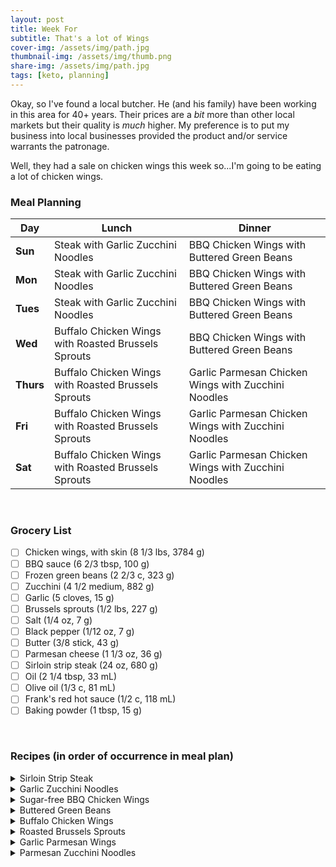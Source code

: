 ```yaml
---
layout: post
title: Week For
subtitle: That's a lot of Wings
cover-img: /assets/img/path.jpg
thumbnail-img: /assets/img/thumb.png
share-img: /assets/img/path.jpg
tags: [keto, planning]
---
```


Okay, so I've found a local butcher. He (and his family) have been working in this area for 40+ years. Their prices are a *bit* more than other local markets but their quality is *much* higher. My preference is to put my business into local businesses provided the product and/or service warrants the patronage.

Well, they had a sale on chicken wings this week so...I'm going to be eating a lot of chicken wings.

### Meal Planning

Day | Lunch | Dinner
--- | --- | ---
**Sun** | Steak with Garlic Zucchini Noodles | BBQ Chicken Wings with Buttered Green Beans
**Mon** | Steak with Garlic Zucchini Noodles | BBQ Chicken Wings with Buttered Green Beans
**Tues** | Steak with Garlic Zucchini Noodles | BBQ Chicken Wings with Buttered Green Beans
**Wed** | Buffalo Chicken Wings with Roasted Brussels Sprouts | BBQ Chicken Wings with Buttered Green Beans
**Thurs** | Buffalo Chicken Wings with Roasted Brussels Sprouts | Garlic Parmesan Chicken Wings with Zucchini Noodles
**Fri** | Buffalo Chicken Wings with Roasted Brussels Sprouts | Garlic Parmesan Chicken Wings with Zucchini Noodles
**Sat** | Buffalo Chicken Wings with Roasted Brussels Sprouts | Garlic Parmesan Chicken Wings with Zucchini Noodles

<br>

### Grocery List

- [ ] Chicken wings, with skin (8 1/3 lbs, 3784 g)
- [ ] BBQ sauce (6 2/3 tbsp, 100 g)
- [ ] Frozen green beans (2 2/3 c, 323 g)
- [ ] Zucchini (4 1/2 medium, 882 g)
- [ ] Garlic (5 cloves, 15 g)
- [ ] Brussels sprouts (1/2 lbs, 227 g)
- [ ] Salt (1/4 oz, 7 g)
- [ ] Black pepper (1/12 oz, 7 g)
- [ ] Butter (3/8 stick, 43 g)
- [ ] Parmesan cheese (1 1/3 oz, 36 g)
- [ ] Sirloin strip steak (24 oz, 680 g)
- [ ] Oil (2 1/4 tbsp, 33 mL)
- [ ] Olive oil (1/3 c, 81 mL)
- [ ] Frank's red hot sauce (1/2 c, 118 mL)
- [ ] Baking powder (1 tbsp, 15 g)

<br>

### Recipes (in order of occurrence in meal plan)

<details><summary>Sirloin Strip Steak</summary>
<p>

<p><strong>Ingredients</strong></p>
<ul>
<li>Sirloin strip steak (8 oz, 227 g)</li>
<li>Oil (1/4 tbsp, 4 mL)</li>
</ul>
<p><strong>Directions</strong></p>
<ol>
<li>Sprinkle some salt and pepper (to taste) on steak.</li>
<li>Heat a cast iron skillet to scalding hot. Add in the oil (preferably one with a high smoke point) and coat the pan.</li>
<li>Add in the steak (be careful to not get get splattered) and let it sit for 2 minutes.</li>
<li>Use tongs to flip the steak, and let cook 2 more minutes.</li>
<li>At this point, you can flip the steak every 30-60 seconds, until the total cook time has reached 5-6 minutes (longer for thicker or more-well done steaks).</li>
<li>When internal temperature reaches desired level (medium rare: 140F/60C), remove pan from the heat, loosely cover, and let rest for 10 minutes. Serve.</li>
</ol>

</p>
</details>

<details><summary>Garlic Zucchini Noodles</summary>
<p>

<p><strong>Ingredients</strong></p>
<ul>
<li>Olive oil (3/4 tbsp, 11 mL)</li>
<li>Zucchini (3/4 medium, 147 g)</li>
<li>Garlic, minced (3/8 clove, 1g)</li>
</ul>
<p><strong>Directions</strong></p>
<ol>
<li>Use a zoodler or a vegetable peeler with teeth to spiralize the zucchini.</li>
<li>Heat the oil in a pan on medium high. Add the garlic and cook for a minute or two.</li>
<li>	Add the zucchini noodles and saute them, turning them continuously, until they are soft but not soggy, about 5 minutes.</li>
<li>Remove from heat and serve.</li>
</ol>

</p>
</details>

<details><summary>Sugar-free BBQ Chicken Wings</summary>
<p>

<p><strong>Ingredients</strong></p>
<ul>
<li>Chicken wings, with skin (1 lbs, 454g)</li>
<li>Sugar-free barbecue sauce (2 tbsp, 30g)</li>
</ul>
<p><strong>Directions</strong></p>
<ol>
<li>Preheat oven to 400 F (200 C).</li>
<li>Place wings on large baking sheet, and season with salt and pepper to taste.</li>
<li>Cook in oven for about 45 minutes, or until the internal temperature reaches 165 F (75 C). Drain the pan of its juices a couple times while it cooks in order to get crispier wings.</li>
<li>Optional: When the chicken is getting close to being done, add the barbecue sauce to a saucepan and heat until warmed through.</li>
<li>Take wings out of the oven when done and toss with the barbecue sauce to coat.</li>
<li>Bake wings (with sauce on) for about 5 more minutes to set.</li>
</ol>

</p>
</details>

<details><summary>Buttered Green Beans</summary>
<p>

<p><strong>Ingredients</strong></p>
<ul>
<li>Frozen green beans (2/3 c, 81 g)</li>
<li>Salt (1/2 dash)</li>
<li>Black pepper (1/2 dash)</li>
<li>Butter (2 tsp, 9 g)</li>
</ul>
<p><strong>Directions</strong></p>
<ol>
<li>Prepare green beans according to instructions on package</li>
<li>Top with butter and season with salt and pepper</li>
</ol>

</p>
</details>

<details><summary>Buffalo Chicken Wings</summary>
<p>

<p><strong>Ingredients</strong></p>
<ul>
<li>Chicken wings, with skin (3/4 lbs, 341 g)</li>
<li>Frank's red hot sauce (2 tbsp, 30 mL)</li>
<li>Black pepper (1 1/2 dash)</li>
<li>Oil (1 tsp, 30 mL)</li>
</ul>
<p><strong>Directions</strong></p>
<ol>
<li>Preheat oven to 400 F (200 C).</li>
<li>Place wings on large baking sheet, and season with salt and pepper to taste.</li>
<li>Cook in oven for about 45 minutes, or until the internal temperature reaches 165 F (75 C). Drain the pan of its juices a couple times while it cooks in order to get crispier wings.</li>
<li>Optional: When the chicken is getting close to being done, add the hot sauce to a saucepan and heat until warmed through.</li>
<li>Take wings out of the oven when done and toss with the hot sauce to coat.</li>
<li>Bake wings (with sauce on) for about 5 more minutes to set.</li>
</ol>

</p>
</details>

<details><summary>Roasted Brussels Sprouts</summary>
<p>

<p><strong>Ingredients</strong></p>
<ul>
<li>Brussels sprouts (1/8 lbs, 57 g)</li>
<li>Olive oil (1/4 tbsp, 4 mL)</li>
<li>Salt (1/2 dash)</li>
<li>Black pepper (1/3 dash)</li>
</ul>
<p><strong>Directions</strong></p>
<ol>
<li>Preheat oven to 400 F (200 C).</li>
<li>To prepare the brussels sprouts, cut off the brown ends and remove any yellow outer leaves.</li>
<li>In a medium bowl, mix them with the oil, salt, and pepper until evenly coated.</li>
<li>Spread them out evenly on a sheet pan and roast for about 30-35 minutes until tender on the inside. Keep an eye on them while cooking and shake the pan every so often so that they brown evenly.</li>
<li>Remove from oven and serve.</li>
</ol>

</p>
</details>

<details><summary>Garlic Parmesan Wings</summary>
<p>

<p><strong>Ingredients</strong></p>
<ul>
<li>Parmesan cheese (4 tsp, 8 g)</li>
<li>Butter (4 dash, 2 g)</li>
<li>Garlic, diced (1 1/3 cloves, 4 g)</li>
<li>Baking powder (1 tsp, 5 g)</li>
<li>Chicken wings (2/3 lbs, 303 g)
</ul>
<p><strong>Directions</strong></p>
<ol>
<li>Preheat oven to 250 F (120 C).</li>
<li>Pat wings dry with paper towels.</li>
<li>Put wings and baking powder in a plastic bag and shake to coat.</li>
<li>Place wings on a lightly greased baking sheet and bake for 30 minutes.</li>
<li>	When the time is up, increase the temperature to 425 F (220 C) and bake for an additional 30-40 minutes.</li>
<li>When done, melt the butter and pour over wings and add the garlic and parmesan. Toss the wings until fully coated.</li>
<li>Serve.</li>
</ol>

</p>
</details>

<details><summary>Parmesan Zucchini Noodles</summary>
<p>

<p><strong>Ingredients</strong></p>
<ul>
<li>Olive oil (3/4 tbsp, 11 mL)</li>
<li>Zucchini (3/4 medium, 147 g)</li>
<li>Parmesan cheese (3/4 tbsp, 4 g)</li>
</ul>
<p><strong>Directions</strong></p>
<ol>
<li>Use a zoodler or a vegetable peeler with teeth to spiralize the zucchini.</li>
<li>Heat the oil in a pan on medium high.</li>
<li>	Add the zucchini noodles and saute them, turning them continuously, until they are soft but not soggy, about 5 minutes.</li>
<li>Remove from heat, top with parmesan cheese, and serve.</li>
</ol>

</p>
</details>